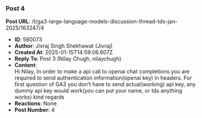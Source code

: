 ### Post 4
**Post URL**: /t/ga3-large-language-models-discussion-thread-tds-jan-2025/163247/4
- **ID**: 580073
- **Author**: Jivraj Singh Shekhawat (Jivraj)
- **Created At**: 2025-01-15T14:59:06.607Z
- **Reply To**: Post 3 (Nilay Chugh, nilaychugh)
- **Content**:  
  Hi Nilay,
In order to make a api call to openai chat completions you are required to send authentication information(openai key) in headers. For first question of GA3 you don’t have to send actual(working) api key, any dummy api key would work(you can put your name, or tds anything works)
kind regards
- **Reactions**: None
- **Post Number**: 4


